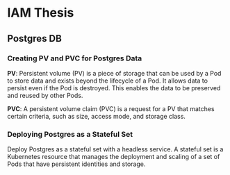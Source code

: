 # IAM Thesis

## Postgres DB

### Creating PV and PVC for Postgres Data
**PV**: Persistent volume (PV) is a piece of storage that can be used by a Pod to store data and exists beyond the lifecycle of a Pod.
It allows data to persist even if the Pod is destroyed. This enables the data to be preserved and reused by other Pods.

**PVC**: A persistent volume claim (PVC) is a request for a PV that matches certain criteria, such as size, access mode, and storage class.

### Deploying Postgres as a Stateful Set
Deploy Postgres as a stateful set with a headless service.
A stateful set is a Kubernetes resource that manages the deployment and scaling of a set of Pods that have persistent identities and storage.
